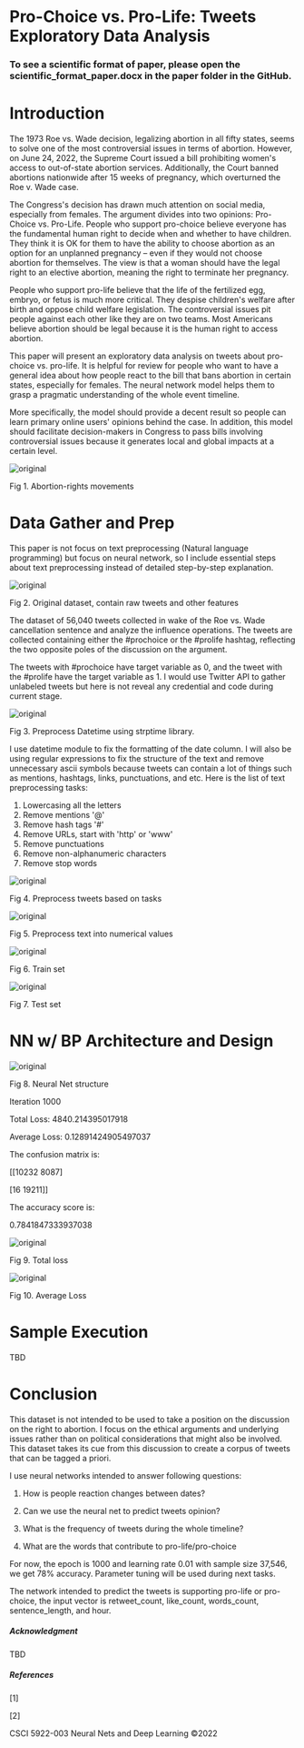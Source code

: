 # Pro-Choice vs. Pro-Life: Tweets Exploratory Data Analysis

### To see a scientific format of paper, please open the scientific_format_paper.docx in the paper folder in the GitHub. 

# Introduction
The 1973 Roe vs. Wade decision, legalizing abortion in all fifty states, seems to solve one of the most controversial issues in terms of abortion. However, on June 24, 2022, the Supreme Court issued a bill prohibiting women's access to out-of-state abortion services. Additionally, the Court banned abortions nationwide after 15 weeks of pregnancy, which overturned the Roe v. Wade case.  

The Congress's decision has drawn much attention on social media, especially from females. The argument divides into two opinions: Pro-Choice vs. Pro-Life. People who support pro-choice believe everyone has the fundamental human right to decide when and whether to have children. They think it is OK for them to have the ability to choose abortion as an option for an unplanned pregnancy – even if they would not choose abortion for themselves. The view is that a woman should have the legal right to an elective abortion, meaning the right to terminate her pregnancy.   

People who support pro-life believe that the life of the fertilized egg, embryo, or fetus is much more critical. They despise children's welfare after birth and oppose child welfare legislation. The controversial issues pit people against each other like they are on two teams. Most Americans believe abortion should be legal because it is the human right to access abortion.   

This paper will present an exploratory data analysis on tweets about pro-choice vs. pro-life. It is helpful for review for people who want to have a general idea about how people react to the bill that bans abortion in certain states, especially for females. The neural network model helps them to grasp a pragmatic understanding of the whole event timeline.   

More specifically, the model should provide a decent result so people can learn primary online users' opinions behind the case. In addition, this model should facilitate decision-makers in Congress to pass bills involving controversial issues because it generates local and global impacts at a certain level.   

![original](img/fig_1.jpg)

Fig 1. Abortion-rights movements

# Data Gather and Prep

This paper is not focus on text preprocessing (Natural language programming) but focus on neural network, so I include essential steps about text preprocessing instead of detailed step-by-step explanation.

![original](img/fig_2.png)

Fig 2. Original dataset, contain raw tweets and other features

The dataset of 56,040 tweets collected in wake of the Roe vs. Wade cancellation sentence and analyze the influence operations. The tweets are collected containing either the #prochoice or the #prolife hashtag, reflecting the two opposite poles of the discussion on the argument.

The tweets with #prochoice have target variable as 0, and the tweet with the #prolife have the target variable as 1. I would use Twitter API to gather unlabeled tweets but here is not reveal any credential and code during current stage.

![original](img/fig_3.png)

Fig 3. Preprocess Datetime using strptime library.

I use datetime module to fix the formatting of the date column. I will also be using regular expressions to fix the structure of the text and remove unnecessary ascii symbols because tweets can contain a lot of things such as mentions, hashtags, links, punctuations, and etc. Here is the list of text preprocessing tasks:

1. Lowercasing all the letters
2. Remove mentions '@'
3. Remove hash tags '#'
4. Remove URLs, start with 'http' or 'www'
5. Remove punctuations
6. Remove non-alphanumeric characters
7. Remove stop words

![original](img/fig_4.png)

Fig 4. Preprocess tweets based on tasks

![original](img/fig_5.png)

Fig 5. Preprocess text into numerical values

![original](img/fig_6.png)

Fig 6. Train set

![original](img/fig_7.png)

Fig 7. Test set

# NN w/ BP Architecture and Design

![original](img/fig_8.png)

Fig 8. Neural Net structure

Iteration 1000

Total Loss: 4840.214395017918

Average Loss: 0.12891424905497037

The confusion matrix is:

[[10232 8087]

[16 19211]]

The accuracy score is:

0.7841847333937038

![original](img/fig_9.png)

Fig 9. Total loss

![original](img/fig_10.png)

Fig 10. Average Loss

# Sample Execution

TBD 

# Conclusion

This dataset is not intended to be used to take a position on the discussion on the right to abortion. I focus on the ethical arguments and underlying issues rather than on political considerations that might also be involved. This dataset takes its cue from this discussion to create a corpus of tweets that can be tagged a priori.

I use neural networks intended to answer following questions:

1. How is people reaction changes between dates?

2. Can we use the neural net to predict tweets opinion?

3. What is the frequency of tweets during the whole timeline?

4. What are the words that contribute to pro-life/pro-choice

For now, the epoch is 1000 and learning rate 0.01 with sample size 37,546, we get 78% accuracy. Parameter tuning will be used during next tasks.

The network intended to predict the tweets is supporting pro-life or pro-choice, the input vector is retweet\_count, like\_count, words\_count, sentence\_length, and hour.

##### Acknowledgment

TBD

##### References

[1]

[2]

CSCI 5922-003 Neural Nets and Deep Learning ©2022